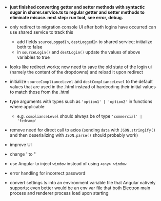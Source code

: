 - **just finished converting getter and setter methods with syntactic sugar in sharer.service.ts to regular getter and setter methods to eliminate misuse. next step: run tool, see error, debug.**

- only redirect to migration console UI after both logins have occurred
  can use shared service to track this

  - add fields `sourceLoggedIn`, `destLoggedIn` to shared service; initialize both to false
  - in `sourceLogin()` and `destLogin()` update the values of above variables to true

- looks like redirect works; now need to save the old state of the login ui (namely the content of the dropdowns) and reload it upon redirect 

- initialize `sourceComplianceLevel` and `destComplianceLevel` to the default values that are used in the .html instead of hardcoding their initial values to match those from the .html

- type arguments with types such as `'option1' | 'option2'` in functions where applicable

  - e.g. `complianceLevel` should always be of type `'commercial' | 'fedramp'`

- remove need for direct call to axios (sending `data` with `JSON.stringify()` and then deserializing with `JSON.parse()` should probably work)

- improve UI

- change ' to "

- use Angular to inject `window` instead of using `<any> window`

- error handling for incorrect password

- convert settings.ts into an environment variable file that Angular natively supports; even better would be an env var file that both Electron main process and renderer process load upon starting

  
